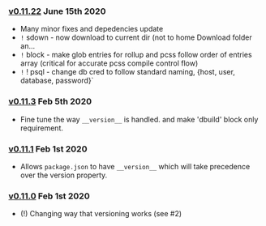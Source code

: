 
### [v0.11.22](https://github.com/BriteSnow/node-vdev/compare/v0.11.3...v0.11.22) June 15th 2020

- Many minor fixes and depedencies update
- `!` sdown - now download to current dir (not to home Download folder an...
- `!` block - make glob entries for rollup and pcss follow order of entries array (critical for accurate pcss compile control flow)
- `!` ! psql - change db cred to follow standard naming, {host, user, database, password}`


### [v0.11.3](https://github.com/BriteSnow/node-vdev/compare/v0.11.1...v0.11.3) Feb 5th 2020

- Fine tune the way `__version__` is handled. and make 'dbuild' block only requirement.

### [v0.11.1](https://github.com/BriteSnow/node-vdev/compare/v0.11.0...v0.11.1) Feb 1st 2020

- Allows `package.json` to have `__version__` which will take precedence over the version property. 

### [v0.11.0](https://github.com/BriteSnow/node-vdev/compare/v0.10.33...v0.11.0) Feb 1st 2020

- (!) Changing way that versioning works (see #2)

